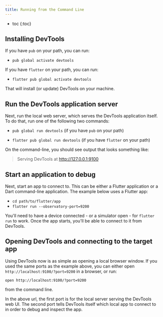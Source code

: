 ```yaml
---
title: Running from the Command Line
---
```


* toc
{:toc}

## Installing DevTools

If you have `pub` on your path, you can run:

- `pub global activate devtools`

If you have `flutter` on your path, you can run:

- `flutter pub global activate devtools`

That will install (or update) DevTools on your machine.

## Run the DevTools application server

Next, run the local web server, which serves the DevTools application itself.
To do that, run one of the following two commands:

- `pub global run devtools` (if you have `pub` on your path)

- `flutter pub global run devtools` (if you have `flutter` on your path)

On the command-line, you should see output that looks something like:

> Serving DevTools at http://127.0.0.1:9100

## Start an application to debug

Next, start an app to connect to. This can be either a Flutter application or a Dart
command-line application. The example below uses a Flutter app:

- `cd path/to/flutter/app`
- `flutter run --observatory-port=9200`

You'll need to have a device connected - or a simulator open - for `flutter run` to work.
Once the app starts, you'll be able to connect to it from DevTools.

## Opening DevTools and connecting to the target app

Using DevTools now is as simple as opening a local browser window. If you used the same
ports as the example above, you can either open `http://localhost:9100/?port=9200` in a
browser, or run:

```
open http://localhost:9100/?port=9200
```

from the command line.

In the above url, the first port is for the local server serving the DevTools web UI. The
second port tells DevTools itself which local app to connect to in order to debug and
inspect the app.

